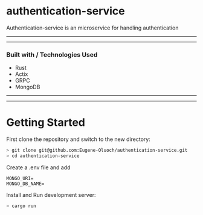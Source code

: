 # authentication-service
Authentication-service is an microservice for handling authentication

---
___
### Built with / Technologies Used

- Rust
- Actix
- GRPC
- MongoDB

---
___


# Getting Started

First clone the repository and switch to the new directory:

```sh
> git clone git@github.com:Eugene-Oluoch/authentication-service.git
> cd authentication-service
```

Create a .env file and add
```
MONGO_URI=
MONGO_DB_NAME=
```

Install and Run development server:

```sh
> cargo run
```